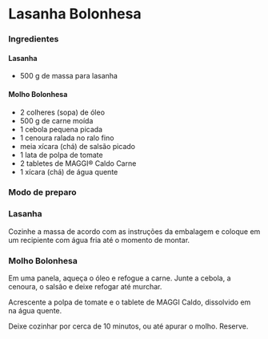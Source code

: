 # Lasanha Bolonhesa 

### Ingredientes

#### Lasanha

- 500 g de massa para lasanha

#### Molho Bolonhesa

- 2 colheres (sopa) de óleo
- 500 g de carne moída
- 1 cebola pequena picada
- 1 cenoura ralada no ralo fino
- meia xícara (chá) de salsão picado
- 1 lata de polpa de tomate
- 2 tabletes de MAGGI® Caldo Carne
- 1 xícara (chá) de água quente



### Modo de preparo

### Lasanha

Cozinhe a massa de acordo com as instruções da embalagem e coloque em um recipiente com água fria até o momento de montar.

### Molho Bolonhesa

Em uma panela, aqueça o óleo e refogue a carne. Junte a cebola, a cenoura, o salsão e deixe refogar até murchar.

Acrescente a polpa de tomate e o tablete de MAGGI Caldo, dissolvido em na água quente.

Deixe cozinhar por cerca de 10 minutos, ou até apurar o molho. Reserve.


